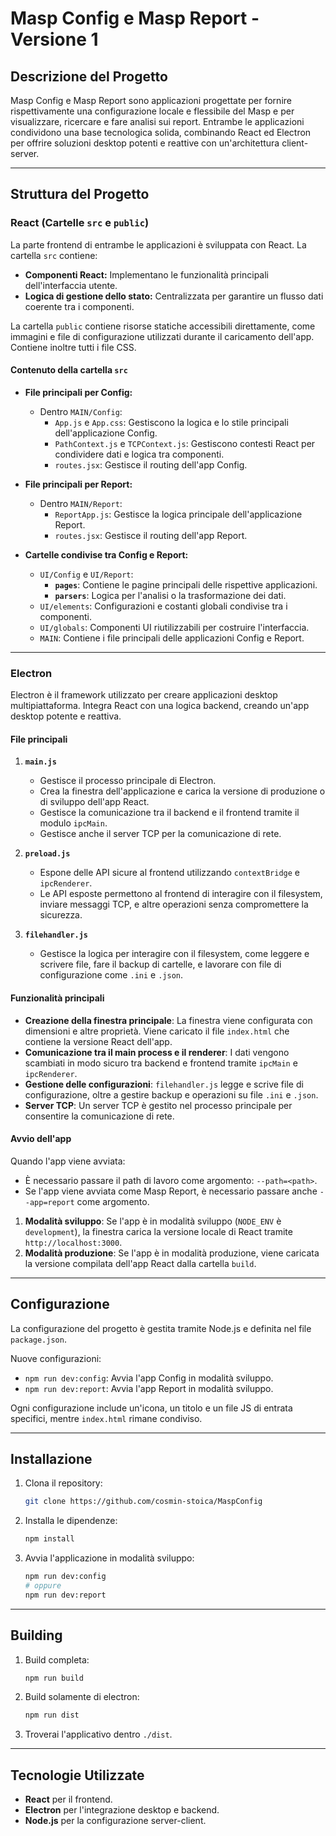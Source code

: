 # Masp Config e Masp Report - Versione 1

## Descrizione del Progetto
Masp Config e Masp Report sono applicazioni progettate per fornire rispettivamente una configurazione locale e flessibile del Masp e per visualizzare, ricercare e fare analisi sui report. Entrambe le applicazioni condividono una base tecnologica solida, combinando React ed Electron per offrire soluzioni desktop potenti e reattive con un'architettura client-server.

---

## Struttura del Progetto

### **React (Cartelle `src` e `public`)**

La parte frontend di entrambe le applicazioni è sviluppata con React. La cartella `src` contiene:

- **Componenti React:** Implementano le funzionalità principali dell'interfaccia utente.
- **Logica di gestione dello stato:** Centralizzata per garantire un flusso dati coerente tra i componenti.

La cartella `public` contiene risorse statiche accessibili direttamente, come immagini e file di configurazione utilizzati durante il caricamento dell'app. Contiene inoltre tutti i file CSS.

#### Contenuto della cartella `src`

- **File principali per Config:**
  - Dentro `MAIN/Config`:
    - `App.js` e `App.css`: Gestiscono la logica e lo stile principali dell'applicazione Config.
    - `PathContext.js` e `TCPContext.js`: Gestiscono contesti React per condividere dati e logica tra componenti.
    - `routes.jsx`: Gestisce il routing dell'app Config.

- **File principali per Report:**
  - Dentro `MAIN/Report`:
    - `ReportApp.js`: Gestisce la logica principale dell'applicazione Report.
    - `routes.jsx`: Gestisce il routing dell'app Report.

- **Cartelle condivise tra Config e Report:**
  - `UI/Config` e `UI/Report`:
    - **`pages`**: Contiene le pagine principali delle rispettive applicazioni.
    - **`parsers`**: Logica per l'analisi o la trasformazione dei dati.
  - `UI/elements`: Configurazioni e costanti globali condivise tra i componenti.
  - `UI/globals`: Componenti UI riutilizzabili per costruire l'interfaccia.
  - `MAIN`: Contiene i file principali delle applicazioni Config e Report.

---

### Electron

Electron è il framework utilizzato per creare applicazioni desktop multipiattaforma. Integra React con una logica backend, creando un'app desktop potente e reattiva.

#### **File principali**

1. **`main.js`**
   - Gestisce il processo principale di Electron.
   - Crea la finestra dell'applicazione e carica la versione di produzione o di sviluppo dell'app React.
   - Gestisce la comunicazione tra il backend e il frontend tramite il modulo `ipcMain`.
   - Gestisce anche il server TCP per la comunicazione di rete.

2. **`preload.js`**
   - Espone delle API sicure al frontend utilizzando `contextBridge` e `ipcRenderer`.
   - Le API esposte permettono al frontend di interagire con il filesystem, inviare messaggi TCP, e altre operazioni senza compromettere la sicurezza.

3. **`filehandler.js`**
   - Gestisce la logica per interagire con il filesystem, come leggere e scrivere file, fare il backup di cartelle, e lavorare con file di configurazione come `.ini` e `.json`.

#### **Funzionalità principali**

- **Creazione della finestra principale**: La finestra viene configurata con dimensioni e altre proprietà. Viene caricato il file `index.html` che contiene la versione React dell'app.
- **Comunicazione tra il main process e il renderer**: I dati vengono scambiati in modo sicuro tra backend e frontend tramite `ipcMain` e `ipcRenderer`.
- **Gestione delle configurazioni**: `filehandler.js` legge e scrive file di configurazione, oltre a gestire backup e operazioni su file `.ini` e `.json`.
- **Server TCP**: Un server TCP è gestito nel processo principale per consentire la comunicazione di rete.

#### **Avvio dell'app**

Quando l'app viene avviata:

   - È necessario passare il path di lavoro come argomento: `--path=<path>`.
   - Se l'app viene avviata come Masp Report, è necessario passare anche `--app=report` come argomento.
1. **Modalità sviluppo**: Se l'app è in modalità sviluppo (`NODE_ENV` è `development`), la finestra carica la versione locale di React tramite `http://localhost:3000`.
2. **Modalità produzione**: Se l'app è in modalità produzione, viene caricata la versione compilata dell'app React dalla cartella `build`.

---

## Configurazione

La configurazione del progetto è gestita tramite Node.js e definita nel file `package.json`.

Nuove configurazioni:
- `npm run dev:config`: Avvia l'app Config in modalità sviluppo.
- `npm run dev:report`: Avvia l'app Report in modalità sviluppo.

Ogni configurazione include un'icona, un titolo e un file JS di entrata specifici, mentre `index.html` rimane condiviso.

---

## Installazione

1. Clona il repository:
   ```bash
   git clone https://github.com/cosmin-stoica/MaspConfig
   ```
2. Installa le dipendenze:
   ```bash
   npm install
   ```
3. Avvia l'applicazione in modalità sviluppo:
   ```bash
   npm run dev:config
   # oppure
   npm run dev:report
   ```

---

## Building

1. Build completa:
   ```bash
   npm run build
   ```
2. Build solamente di electron:
   ```bash
   npm run dist
   ```
3. Troverai l'applicativo dentro `./dist`.

---

## Tecnologie Utilizzate

- **React** per il frontend.
- **Electron** per l'integrazione desktop e backend.
- **Node.js** per la configurazione server-client.

